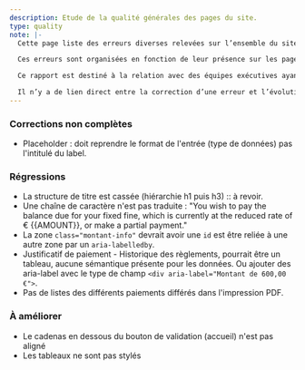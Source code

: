 ```yaml
---
description: Etude de la qualité générales des pages du site.
type: quality
note: |-
  Cette page liste des erreurs diverses relevées sur l’ensemble du site. Elles peuvent être de tout types (visuel, code, structure, textuel), ainsi que présenter des critères permettant de les classer sous forme de listes spécifiques (status, lots de correction, criticités…).

  Ces erreurs sont organisées en fonction de leur présence sur les pages du site : par page puis par bloc.

  Ce rapport est destiné à la relation avec des équipes exécutives ayant pour objectif : d’estimer le temps de développement, créer des tâches, distribuer les tâches, corriger les erreurs,… Il est évolutif et sert de base discussion pour les questions stratégiques entre MOA et MOE.

  Il n’y a de lien direct entre la correction d’une erreur et l’évolution du [taux de conformité RGAA](/audits/amendes/accessibility/). Même si les 2 rapports se recoupent.
---
```


### Corrections non complètes

  * Placeholder : doit reprendre le format de l'entrée (type de données) pas l'intitulé du label.

### Régressions

  * La structure de titre est cassée (hiérarchie h1 puis h3) :: à revoir.
  * Une chaîne de caractère n'est pas traduite : "You wish to pay the balance due for your fixed fine, which is currently at the reduced rate of € {{AMOUNT}}, or make a partial payment."
  * La zone `class="montant-info"` devrait avoir une `id` est être reliée à une autre zone par un `aria-labelledby`.
  * Justificatif de paiement - Historique des règlements, pourrait être un tableau, aucune sémantique présente pour les données. Ou ajouter des aria-label avec le type de champ `<div aria-label="Montant de 600,00 €">`.
  * Pas de listes des différents paiements différés dans l'impression PDF.

### À améliorer

  * Le cadenas en dessous du bouton de validation (accueil) n'est pas aligné
  * Les tableaux ne sont pas stylés
